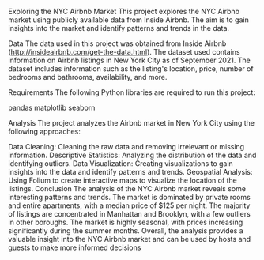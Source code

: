 Exploring the NYC Airbnb Market
This project explores the NYC Airbnb market using publicly available data from Inside Airbnb. The aim is to gain insights into the market and identify patterns and trends in the data.

Data
The data used in this project was obtained from Inside Airbnb (http://insideairbnb.com/get-the-data.html). The dataset used contains information on Airbnb listings in New York City as of September 2021. The dataset includes information such as the listing's location, price, number of bedrooms and bathrooms, availability, and more.

Requirements
The following Python libraries are required to run this project:

pandas
matplotlib
seaborn

Analysis
The project analyzes the Airbnb market in New York City using the following approaches:

Data Cleaning: Cleaning the raw data and removing irrelevant or missing information.
Descriptive Statistics: Analyzing the distribution of the data and identifying outliers.
Data Visualization: Creating visualizations to gain insights into the data and identify patterns and trends.
Geospatial Analysis: Using Folium to create interactive maps to visualize the location of the listings.
Conclusion
The analysis of the NYC Airbnb market reveals some interesting patterns and trends. The market is dominated by private rooms and entire apartments, with a median price of $125 per night. The majority of listings are concentrated in Manhattan and Brooklyn, with a few outliers in other boroughs. The market is highly seasonal, with prices increasing significantly during the summer months. Overall, the analysis provides a valuable insight into the NYC Airbnb market and can be used by hosts and guests to make more informed decisions

